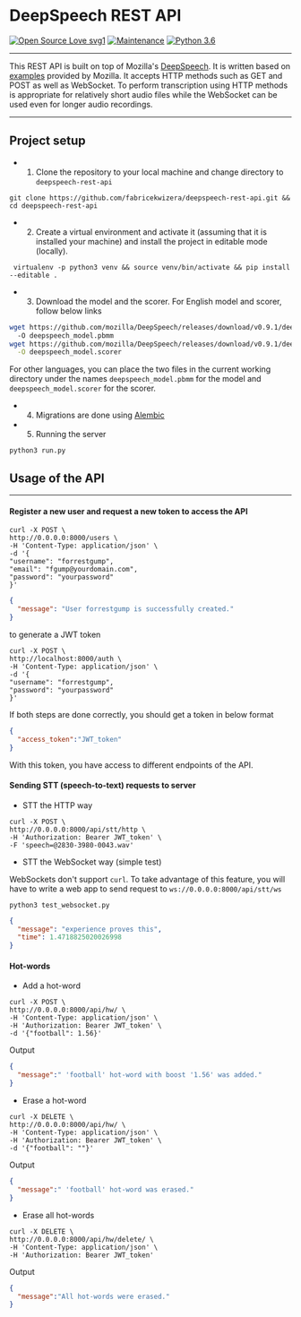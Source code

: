 # DeepSpeech REST API

[![Open Source Love svg1](https://badges.frapsoft.com/os/v1/open-source.svg?v=103)](https://github.com/ellerbrock/open-source-badges/)
[![Maintenance](https://img.shields.io/badge/Maintained%3F-yes-green.svg)](https://GitHub.com/Naereen/StrapDown.js/graphs/commit-activity)
[![Python 3.6](https://upload.wikimedia.org/wikipedia/commons/a/a5/Blue_Python_3.8_Shield_Badge.svg)](https://www.python.org/downloads/release/python-380/)

---

This REST API is built on top of Mozilla's [DeepSpeech](https://github.com/mozilla/DeepSpeech). It is written based on
[examples](https://github.com/mozilla/DeepSpeech-examples) provided by Mozilla. It accepts HTTP methods such as GET and POST as well as WebSocket. To perform transcription using HTTP methods is
appropriate for relatively short audio files while the WebSocket can be used even for longer audio recordings.


----

## Project setup

- 1. Clone the repository to your local machine and change directory to `deepspeech-rest-api`

```shell
git clone https://github.com/fabricekwizera/deepspeech-rest-api.git && cd deepspeech-rest-api 
```

- 2. Create a virtual environment and activate it (assuming that it is installed your machine)
and install the project in editable mode (locally).

```shell
 virtualenv -p python3 venv && source venv/bin/activate && pip install --editable .
```

- 3. Download the model and the scorer. For English model and scorer, follow below links

```bash
wget https://github.com/mozilla/DeepSpeech/releases/download/v0.9.1/deepspeech-0.9.1-models.pbmm \ 
  -O deepspeech_model.pbmm
wget https://github.com/mozilla/DeepSpeech/releases/download/v0.9.1/deepspeech-0.9.1-models.scorer \
  -O deepspeech_model.scorer
```

For other languages, you can place the two files in the current working directory under the names `deepspeech_model.pbmm` for the
model and `deepspeech_model.scorer` for the scorer.

- 4. Migrations are done using [Alembic](https://alembic.sqlalchemy.org/en/latest/tutorial.html#the-migration-environment)

- 5. Running the server 
```shell
python3 run.py
```
## Usage of the API

----

#### Register a new user and request a new token to access the API

```shell
curl -X POST \
http://0.0.0.0:8000/users \
-H 'Content-Type: application/json' \
-d '{
"username": "forrestgump", 
"email": "fgump@yourdomain.com", 
"password": "yourpassword"
}'
```

```json
{
  "message": "User forrestgump is successfully created."
}
```

to generate a JWT token  

```shell
curl -X POST \
http://localhost:8000/auth \
-H 'Content-Type: application/json' \
-d '{
"username": "forrestgump", 
"password": "yourpassword"
}'
```

If both steps are done correctly, you should get a token in below format

```json
{
  "access_token":"JWT_token"
}
```

With this token, you have access to different endpoints of the API.

#### Sending STT (speech-to-text) requests to server

- STT the HTTP way
```shell
curl -X POST \
http://0.0.0.0:8000/api/stt/http \
-H 'Authorization: Bearer JWT_token' \
-F 'speech=@2830-3980-0043.wav'
```

- STT the WebSocket way (simple test)

WebSockets don't support `curl`. To take advantage of this feature, you will have to write a web app to send request to `ws://0.0.0.0:8000/api/stt/ws`
```shell
python3 test_websocket.py
```

```json
{
  "message": "experience proves this", 
  "time": 1.4718825020026998
}
```

#### Hot-words

- Add a hot-word

```shell
curl -X POST \
http://0.0.0.0:8000/api/hw/ \
-H 'Content-Type: application/json' \
-H 'Authorization: Bearer JWT_token' \
-d '{"football": 1.56}'
```

Output

```json
{
  "message":" 'football' hot-word with boost '1.56' was added."
}
```

- Erase a hot-word

```shell
curl -X DELETE \
http://0.0.0.0:8000/api/hw/ \
-H 'Content-Type: application/json' \
-H 'Authorization: Bearer JWT_token' \
-d '{"football": ""}'
```

Output

```json
{
  "message":" 'football' hot-word was erased."
}
```

- Erase all hot-words

```shell
curl -X DELETE \
http://0.0.0.0:8000/api/hw/delete/ \
-H 'Content-Type: application/json' \
-H 'Authorization: Bearer JWT_token' 
```

Output

```json
{
  "message":"All hot-words were erased."
}
```